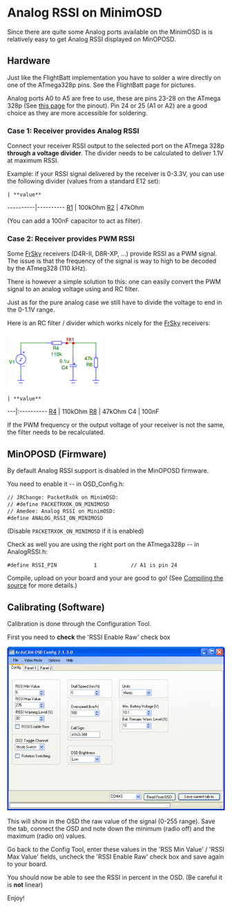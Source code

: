# Analog RSSI on MinimOSD #

Since there are quite some Analog ports available on the MinimOSD is is relatively easy to get Analog RSSI displayed on MinOPOSD.

## Hardware ##

Just like the FlightBatt implementation you have to solder a wire directly on one of the ATmega328p pins. See the FlightBatt page for pictures.

Analog ports A0 to A5 are free to use, these are pins 23-28 on the ATmega 328p (See [this page](http://avrprogrammers.com/atmega328bd.php) for the pinout).
Pin 24 or 25 (A1 or A2) are a good choice as they are more accessible for soldering.

### Case 1: Receiver provides Analog RSSI ###
Connect your receiver RSSI output to the selected port on the ATmega 328p **through a voltage divider**. The divider needs to be calculated to deliver 1.1V at maximum RSSI.

Example: if your RSSI signal delivered by the receiver is 0-3.3V, you can use the following divider (values from a standard E12 set):

    | **value** 
----------|----------
[R1](https://code.google.com/p/minoposd/source/detail?r=1) | 100kOhm
[R2](https://code.google.com/p/minoposd/source/detail?r=2) |  47kOhm

(You can add a 100nF capacitor to act as filter).

### Case 2: Receiver provides PWM RSSI ###
Some [FrSky](http://www.frsky-rc.com) receivers (D4R-II, D8R-XP, ...) provide RSSI as a PWM signal. The issue is that the frequency of the signal is way to high to be decoded by the ATmeg328 (110 kHz).

There is however a simple solution to this: one can easily convert the PWM signal to an analog voltage using and RC filter.

Just as for the pure analog case we still have to divide the voltage to end in the 0-1.1V range.

Here is an RC filter / divider which works nicely for the [FrSky](http://www.frsky-rc.com) receivers:

![images/AnalogRSSI_001.png](images/AnalogRSSI_001.png)

    | **value**
---|:----------
 [R4](https://code.google.com/p/minoposd/source/detail?r=4) | 110kOhm
 [R8](https://code.google.com/p/minoposd/source/detail?r=8) |  47kOhm
 C4 | 100nF

If the PWM frequency or the output voltage of your receiver is not the same, the filter needs to be recalculated.

## MinOPOSD (Firmware) ##
By default Analog RSSI support is disabled in the MinOPOSD firmware.

You need to enable it -- in OSD\_Config.h:
```
// JRChange: PacketRxOk on MinimOSD:
// #define PACKETRXOK_ON_MINIMOSD
// Amedee: Analog RSSI on MinimOSD:
#define ANALOG_RSSI_ON_MINIMOSD
```
(Disable `PACKETRXOK_ON_MINIMOSD` if it is enabled)

Check as well you are using the right port on the ATmega328p -- in AnalogRSSI.h:
```
#define RSSI_PIN			1			// A1 is pin 24
```

Compile, upload on your board and your are good to go! (See [Compiling the source](Compiling.md) for more details.)

## Calibrating (Software) ##
Calibration is done through the Configuration Tool.

First you need to **check** the 'RSSI Enable Raw' check box

![images/AnalogRSSI_002.png](images/AnalogRSSI_002.png)

This will show in the OSD the raw value of the signal (0-255 range).
Save the tab, connect the OSD and note down the minimum (radio off) and the maximum (radio on) values.

Go back to the Config Tool, enter these values in the 'RSS Min Value' / 'RSSI Max Value' fields, uncheck the 'RSSI Enable Raw' check box and save again to your board.

You should now be able to see the RSSI in percent in the OSD.
(Be careful it is **not** linear)

Enjoy!
